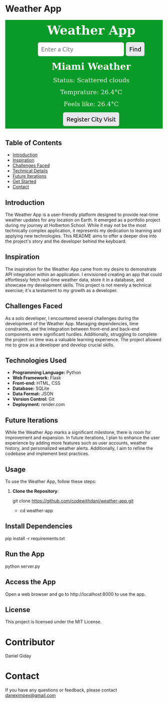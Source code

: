 # Weather App

![Weather App Screenshot](screenshot.png)

## Table of Contents

- [Introduction](#introduction)
- [Inspiration](#inspiration)
- [Challenges Faced](#challenges-faced)
- [Technical Details](#technical-details)
- [Future Iterations](#future-iterations)
- [Get Started](#get-started)
- [Contact](#contact)

## Introduction

The Weather App is a user-friendly platform designed to provide real-time weather updates for any location on Earth. It emerged as a portfolio project during my journey at Holberton School. While it may not be the most technically complex application, it represents my dedication to learning and applying new technologies. This README aims to offer a deeper dive into the project's story and the developer behind the keyboard.

## Inspiration

The inspiration for the Weather App came from my desire to demonstrate API integration within an application. I envisioned creating an app that could effortlessly fetch real-time weather data, store it in a database, and showcase my development skills. This project is not merely a technical exercise; it's a testament to my growth as a developer.

## Challenges Faced

As a solo developer, I encountered several challenges during the development of the Weather App. Managing dependencies, time constraints, and the integration between front-end and back-end components were significant hurdles. Additionally, struggling to complete the project on time was a valuable learning experience. The project allowed me to grow as a developer and develop crucial skills.

## Technologies Used

- **Programming Language:** Python
- **Web Framework:** Flask
- **Front-end:** HTML, CSS
- **Database:** SQLite
- **Data Format:** JSON
- **Version Control:** Git
- **Deployment:** render.com

## Future Iterations

While the Weather App marks a significant milestone, there is room for improvement and expansion. In future iterations, I plan to enhance the user experience by adding more features such as user accounts, weather history, and personalized weather alerts. Additionally, I aim to refine the codebase and implement best practices.

## Usage

To use the Weather App, follow these steps:

1. **Clone the Repository**:
  
   git clone https://github.com/codewithdani/weather-app.git
   - cd weather-app

## Install Dependencies
pip install -r requirements.txt

## Run the App
python server.py

## Access the App
Open a web browser and go to http://localhost:8000 to use the app.

## License
This project is licensed under the MIT License.

# Contributor
Daniel Giday

# Contact
If you have any questions or feedback, please contact daneximpex@gmail.com
